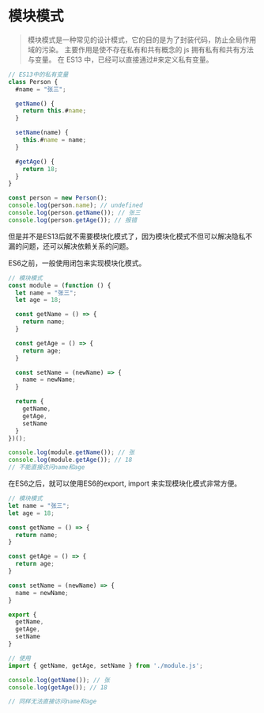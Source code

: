 # 模块模式

> 模块模式是一种常见的设计模式，它的目的是为了封装代码，防止全局作用域的污染。
> 主要作用是使不存在私有和共有概念的 js 拥有私有和共有方法与变量。
> 在 ES13 中，已经可以直接通过#来定义私有变量。

```javascript
// ES13中的私有变量
class Person {
  #name = "张三";

  getName() {
    return this.#name;
  }

  setName(name) {
    this.#name = name;
  }

  #getAge() {
    return 18;
  }
}

const person = new Person();
console.log(person.name); // undefined
console.log(person.getName()); // 张三
console.log(person.getAge()); // 报错
```

但是并不是ES13后就不需要模块化模式了，因为模块化模式不但可以解决隐私不漏的问题，还可以解决依赖关系的问题。

ES6之前，一般使用闭包来实现模块化模式。

```javascript
// 模块模式
const module = (function () {
  let name = "张三";
  let age = 18;

  const getName = () => {
    return name;
  }

  const getAge = () => {
    return age;
  }

  const setName = (newName) => {
    name = newName;
  }

  return {
    getName,
    getAge,
    setName
  }
})();

console.log(module.getName()); // 张
console.log(module.getAge()); // 18
// 不能直接访问name和age
```

在ES6之后，就可以使用ES6的export, import 来实现模块化模式非常方便。

```javascript
// 模块模式
let name = "张三";
let age = 18;

const getName = () => {
  return name;
}

const getAge = () => {
  return age;
}

const setName = (newName) => {
  name = newName;
}

export {
  getName,
  getAge,
  setName
}

// 使用
import { getName, getAge, setName } from './module.js';

console.log(getName()); // 张
console.log(getAge()); // 18

// 同样无法直接访问name和age
```

